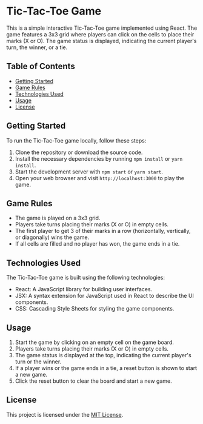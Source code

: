 # Tic-Tac-Toe Game

This is a simple interactive Tic-Tac-Toe game implemented using React. The game features a 3x3 grid where players can click on the cells to place their marks (X or O). The game status is displayed, indicating the current player's turn, the winner, or a tie.

## Table of Contents

- [Getting Started](#getting-started)
- [Game Rules](#game-rules)
- [Technologies Used](#technologies-used)
- [Usage](#usage)
- [License](#license)

## Getting Started

To run the Tic-Tac-Toe game locally, follow these steps:

1. Clone the repository or download the source code.
2. Install the necessary dependencies by running `npm install` or `yarn install`.
3. Start the development server with `npm start` or `yarn start`.
4. Open your web browser and visit `http://localhost:3000` to play the game.

## Game Rules

- The game is played on a 3x3 grid.
- Players take turns placing their marks (X or O) in empty cells.
- The first player to get 3 of their marks in a row (horizontally, vertically, or diagonally) wins the game.
- If all cells are filled and no player has won, the game ends in a tie.

## Technologies Used

The Tic-Tac-Toe game is built using the following technologies:

- React: A JavaScript library for building user interfaces.
- JSX: A syntax extension for JavaScript used in React to describe the UI components.
- CSS: Cascading Style Sheets for styling the game components.

## Usage

1. Start the game by clicking on an empty cell on the game board.
2. Players take turns placing their marks (X or O) in empty cells.
3. The game status is displayed at the top, indicating the current player's turn or the winner.
4. If a player wins or the game ends in a tie, a reset button is shown to start a new game.
5. Click the reset button to clear the board and start a new game.

## License

This project is licensed under the [MIT License](LICENSE).

